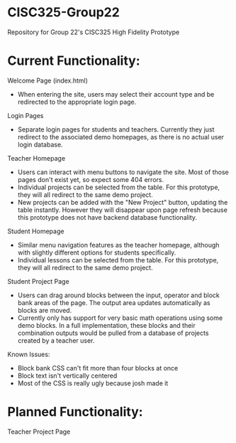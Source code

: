 # CISC325-Group22

Repository for Group 22's CISC325 High Fidelity Prototype

# Current Functionality:

Welcome Page (index.html)

- When entering the site, users may select their account type and be redirected to the appropriate login page.

Login Pages

- Separate login pages for students and teachers. Currently they just redirect to the associated demo homepages, as there is no actual user login database.

Teacher Homepage

- Users can interact with menu buttons to navigate the site. Most of those pages don't exist yet, so expect some 404 errors.
- Individual projects can be selected from the table. For this prototype, they will all redirect to the same demo project.
- New projects can be added with the "New Project" button, updating the table instantly. However they will disappear upon page refresh because this prototype does not have backend database functionality.

Student Homepage

- Similar menu navigation features as the teacher homepage, although with slightly different options for students specifically.
- Individual lessons can be selected from the table. For this prototype, they will all redirect to the same demo project.

Student Project Page

- Users can drag around blocks between the input, operator and block bank areas of the page. The output area updates automatically as blocks are moved.
- Currently only has support for very basic math operations using some demo blocks. In a full implementation, these blocks and their combination outputs would be pulled from a database of projects created by a teacher user.

Known Issues:

- Block bank CSS can't fit more than four blocks at once
- Block text isn't vertically centered
- Most of the CSS is really ugly because josh made it

# Planned Functionality:

Teacher Project Page
